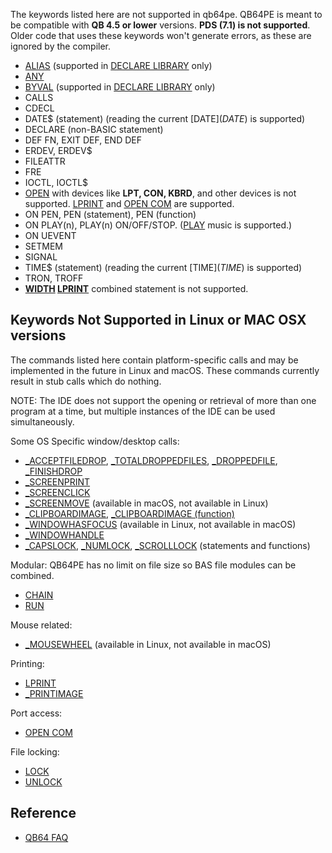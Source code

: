 The keywords listed here are not supported in qb64pe. QB64PE is meant to be compatible with **QB 4.5 or lower** versions. **PDS (7.1) is not supported**. Older code that uses these keywords won't generate errors, as these are ignored by the compiler.

* [ALIAS](ALIAS) (supported in [DECLARE LIBRARY](DECLARE-LIBRARY) only)
* [ANY](ANY)
* [BYVAL](BYVAL) (supported in [DECLARE LIBRARY](DECLARE-LIBRARY) only)
* CALLS
* CDECL
* DATE$ (statement) (reading the current [DATE$](DATE$) is supported)
* DECLARE (non-BASIC statement)
* DEF FN, EXIT DEF, END DEF
* ERDEV, ERDEV$
* FILEATTR
* FRE
* IOCTL, IOCTL$
* [OPEN](OPEN) with devices like **LPT, CON, KBRD**, and other devices is not supported. [LPRINT](LPRINT) and [OPEN COM](OPEN-COM) are supported.
* ON PEN, PEN (statement), PEN (function)
* ON PLAY(n), PLAY(n) ON/OFF/STOP. ([PLAY](PLAY) music is supported.)
* ON UEVENT
* SETMEM
* SIGNAL
* TIME$ (statement) (reading the current [TIME$](TIME$) is supported)
* TRON, TROFF
* **[WIDTH](WIDTH) [LPRINT](LPRINT)** combined statement is not supported.

## Keywords Not Supported in Linux or MAC OSX versions

The commands listed here contain platform-specific calls and may be implemented in the future in Linux and macOS. These commands currently result in stub calls which do nothing.

NOTE: The IDE does not support the opening or retrieval of more than one program at a time, but multiple instances of the IDE can be used simultaneously.

Some OS Specific window/desktop calls:

* [_ACCEPTFILEDROP](_ACCEPTFILEDROP), [_TOTALDROPPEDFILES](_TOTALDROPPEDFILES), [_DROPPEDFILE](_DROPPEDFILE), [_FINISHDROP](_FINISHDROP)
* [_SCREENPRINT](_SCREENPRINT)
* [_SCREENCLICK](_SCREENCLICK)
* [_SCREENMOVE](_SCREENMOVE) (available in macOS, not available in Linux)
* [_CLIPBOARDIMAGE](_CLIPBOARDIMAGE), [_CLIPBOARDIMAGE (function)](_CLIPBOARDIMAGE-(function))
* [_WINDOWHASFOCUS](_WINDOWHASFOCUS) (available in Linux, not available in macOS)
* [_WINDOWHANDLE](_WINDOWHANDLE)
* [_CAPSLOCK](_CAPSLOCK), [_NUMLOCK](_NUMLOCK), [_SCROLLLOCK](_SCROLLLOCK) (statements and functions)

Modular: QB64PE has no limit on file size so BAS file modules can be combined.

* [CHAIN](CHAIN)
* [RUN](RUN)

Mouse related:

* [_MOUSEWHEEL](_MOUSEWHEEL) (available in Linux, not available in macOS)

Printing:

* [LPRINT](LPRINT)
* [_PRINTIMAGE](_PRINTIMAGE)

Port access:

* [OPEN COM](OPEN-COM)

File locking:

* [LOCK](LOCK)
* [UNLOCK](UNLOCK)

## Reference

* [QB64 FAQ](QB64PE-FAQ)




